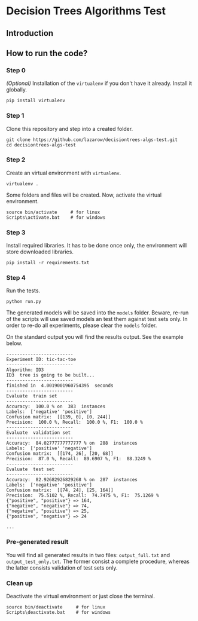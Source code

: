 # Decision Trees Algorithms Test

## Introduction

## How to run the code?

### Step 0
_(Optional)_ Installation of the `virtualenv` if you don't have it already. Install it globally.
```
pip install virtualenv
```

### Step 1
Clone this repository and step into a created folder.
```
git clone https://github.com/lazarow/decisiontrees-algs-test.git
cd decisiontrees-algs-test
```

### Step 2
Create an virtual environment with `virtualenv`.
```
virtualenv .
```
Some folders and files will be created. Now, activate the virtual environment.
```
source bin/activate     # for linux
Scripts\activate.bat    # for windows
```

### Step 3
Install required libraries. It has to be done once only, the environment will store downloaded libraries.
```
pip install -r requirements.txt
```

### Step 4
Run the tests.
```
python run.py
```
The generated models will be saved into the `models` folder. Beware, re-run of the scripts will use saved models an test them against test sets only.
In order to re-do all experiments, please clear the `models` folder.

On the standard output you will find the results output. See the example below.
```
-------------------------
Experiment ID: tic-tac-toe
-------------------------
Algorithm: ID3
ID3  tree is going to be built...
-------------------------
finished in  4.0019001960754395  seconds
-------------------------
Evaluate  train set
-------------------------
Accuracy:  100.0 % on  383  instances
Labels:  ['negative' 'positive']
Confusion matrix:  [[139, 0], [0, 244]]
Precision:  100.0 %, Recall:  100.0 %, F1:  100.0 %
-------------------------
Evaluate  validation set
-------------------------
Accuracy:  84.02777777777777 % on  288  instances
Labels:  ['positive' 'negative']
Confusion matrix:  [[174, 26], [20, 68]]
Precision:  87.0 %, Recall:  89.6907 %, F1:  88.3249 %
-------------------------
Evaluate  test set
-------------------------
Accuracy:  82.92682926829268 % on  287  instances
Labels:  ['negative' 'positive']
Confusion matrix:  [[74, 24], [25, 164]]
Precision:  75.5102 %, Recall:  74.7475 %, F1:  75.1269 %
{"positive", "positive"} => 164,
{"negative", "negative"} => 74,
{"negative", "positive"} => 25,
{"positive", "negative"} => 24

...
```

### Pre-generated result

You will find all generated results in two files: `output_full.txt` and `output_test_only.txt`. The former consist a complete procedure, whereas the latter consists validation of test sets only.

### Clean up
Deactivate the virtual environment or just close the terminal.
```
source bin/deactivate     # for linux
Scripts\deactivate.bat    # for windows
```
